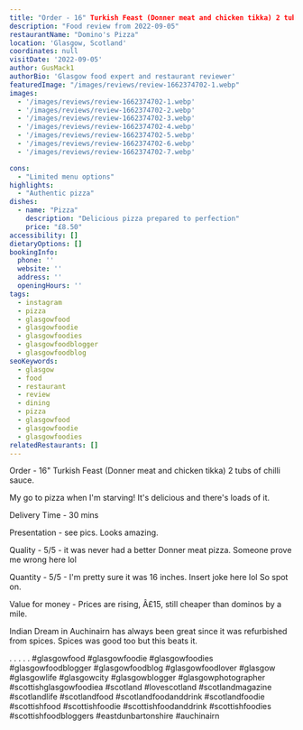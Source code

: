 ```yaml
---
title: "Order - 16" Turkish Feast (Donner meat and chicken tikka) 2 tubs of chilli sauce."
description: "Food review from 2022-09-05"
restaurantName: "Domino's Pizza"
location: 'Glasgow, Scotland'
coordinates: null
visitDate: '2022-09-05'
author: GusMack1
authorBio: 'Glasgow food expert and restaurant reviewer'
featuredImage: "/images/reviews/review-1662374702-1.webp"
images:
  - '/images/reviews/review-1662374702-1.webp'
  - '/images/reviews/review-1662374702-2.webp'
  - '/images/reviews/review-1662374702-3.webp'
  - '/images/reviews/review-1662374702-4.webp'
  - '/images/reviews/review-1662374702-5.webp'
  - '/images/reviews/review-1662374702-6.webp'
  - '/images/reviews/review-1662374702-7.webp'

cons:
  - "Limited menu options"
highlights:
  - "Authentic pizza"
dishes:
  - name: "Pizza"
    description: "Delicious pizza prepared to perfection"
    price: "£8.50"
accessibility: []
dietaryOptions: []
bookingInfo:
  phone: ''
  website: ''
  address: ''
  openingHours: ''
tags:
  - instagram
  - pizza
  - glasgowfood
  - glasgowfoodie
  - glasgowfoodies
  - glasgowfoodblogger
  - glasgowfoodblog
seoKeywords:
  - glasgow
  - food
  - restaurant
  - review
  - dining
  - pizza
  - glasgowfood
  - glasgowfoodie
  - glasgowfoodies
relatedRestaurants: []
---
```

Order - 16" Turkish Feast (Donner meat and chicken tikka) 2 tubs of chilli sauce.

My go to pizza when I'm starving! It's delicious and there's loads of it. 

Delivery Time - 30 mins

Presentation - see pics. Looks amazing.

Quality - 5/5 - it was never had a better Donner meat pizza. Someone prove me wrong here lol

Quantity - 5/5 - I'm pretty sure it was 16 inches. Insert joke here lol So spot on. 

Value for money - Prices are rising, Â£15, still cheaper than dominos by a mile. 

Indian Dream in Auchinairn has always been great since it was refurbished from spices. Spices was good too but this beats it.

.
.
.
.
.
#glasgowfood #glasgowfoodie #glasgowfoodies #glasgowfoodblogger #glasgowfoodblog #glasgowfoodlover #glasgow #glasgowlife #glasgowcity #glasgowblogger #glasgowphotographer #scottishglasgowfoodiea #scotland #lovescotland #scotlandmagazine #scotlandlife #scotlandfood #scotlandfoodanddrink #scotlandfoodie #scottishfood #scottishfoodie #scottishfoodanddrink #scottishfoodies #scottishfoodbloggers #eastdunbartonshire #auchinairn

